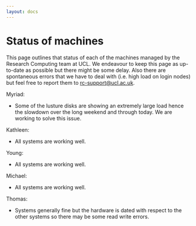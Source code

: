 ```yaml
---
layout: docs
---
```


# Status of machines

This page outlines that status of each of the machines managed by the Research Computing team at UCL. We endeavour to keep this page as up-to-date as possible but there might be some delay. Also there are spontaneous errors that we have to deal with (i.e. high load on login nodes) but feel free to report them to rc-support@ucl.ac.uk. 

Myriad:

- Some of the lusture disks are showing an extremely large load hence the slowdown over the long weekend and through today. We are working to solve this issue.

Kathleen:

- All systems are working well.

Young:

- All systems are working well.

Michael:

- All systems are working well.

Thomas:

- Systems generally fine but the hardware is dated with respect to the other systems so there may be some read write errors.



